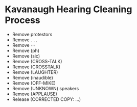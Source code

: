 # Kavanaugh Hearing Cleaning Process
* Remove protestors
* Remove `...`
* Remove `--`
* Remove (ph)
* Remove (sic)
* Remove (CROSS-TALK)
* Remove (CROSSTALK)
* Remove (LAUGHTER)
* Remove (inaudible)
* Remove (OFF-MIKE)
* Remove (UNKNOWN) speakers
* Remove (APPLAUSE)
* Release (CORRECTED COPY: ...)